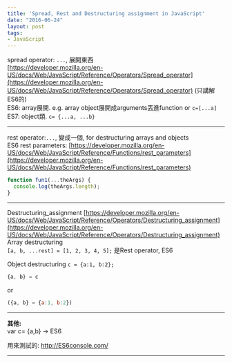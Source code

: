 ```yaml
---
title: 'Spread, Rest and Destructuring assignment in JavaScript'
date: "2016-06-24"
layout: post
tags:
- JavaScript
---
```


spread operator: `...`, 展開東西  
[https://developer.mozilla.org/en-US/docs/Web/JavaScript/Reference/Operators/Spread_operator](https://developer.mozilla.org/en-US/docs/Web/JavaScript/Reference/Operators/Spread_operator) (只講解ES6的)  
ES6: array展開. e.g. array object展開成arguments丟進function
  or `c=[...a]`  
ES7: object類. `c= {...a, ...b}`

---
rest operator:`...`, 變成一個,  for destructuring arrays and objects  
ES6 rest parameters:
[https://developer.mozilla.org/en-US/docs/Web/JavaScript/Reference/Functions/rest_parameters](https://developer.mozilla.org/en-US/docs/Web/JavaScript/Reference/Functions/rest_parameters)

~~~ javascript
function fun1(...theArgs) {
  console.log(theArgs.length);
}
~~~
---
Destructuring_assignment
[https://developer.mozilla.org/en-US/docs/Web/JavaScript/Reference/Operators/Destructuring_assignment](https://developer.mozilla.org/en-US/docs/Web/JavaScript/Reference/Operators/Destructuring_assignment)
Array destructuring  
`[a, b, ...rest] = [1, 2, 3, 4, 5];` 是Rest operator, ES6

Object destructuring  `c = {a:1, b:2};`

```javascript
{a, b} = c
```
or

```javascript
({a, b} = {a:1, b:2})
```

---

**其他:**  
var c= {a,b} -> ES6

用來測試的: http://ES6console.com/

---
